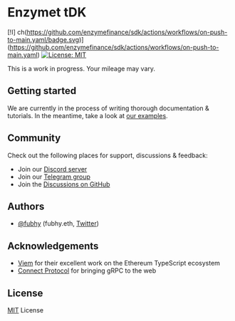 # Enzymet  tDK

[!I] ch(https://github.com/enzymefinance/sdk/actions/workflows/on-push-to-main.yaml/badge.svg)](https://github.com/enzymefinance/sdk/actions/workflows/on-push-to-main.yaml)
[![License: MIT](https://img.shields.io/github/license/enzymefinance/sdk)](/LICENSE)

This is a work in progress. Your mileage may vary.

## Getting started

We are currently in the process of writing thorough documentation & tutorials. In the meantime, take a look
at [our examples](https://github.com/enzymefinance/sdk/tree/main/examples).

## Community

Check out the following places for support, discussions & feedback:

- Join our [Discord server](https://discord.enzyme.finance)
- Join our [Telegram group](https://telegram.enzyme.finance)
- Join the [Discussions on GitHub](https://github.com/enzymefinance/sdk/discussions)

## Authors

- [@fubhy](https://github.com/fubhy) (fubhy.eth, [Twitter](https://twitter.com/thefubhy))

## Acknowledgements

- [Viem](https://viem.sh) for their excellent work on the Ethereum TypeScript ecosystem
- [Connect Protocol](https://connect.build) for bringing gRPC to the web

## License

[MIT](/LICENSE) License
